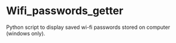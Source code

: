 # Wifi_passwords_getter
Python script to display saved wi-fi passwords stored on computer (windows only).
